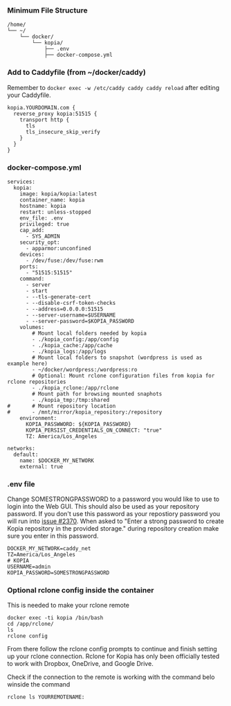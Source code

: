### Minimum File Structure
```
/home/
└── ~/
    └── docker/
        └── kopia/
            ├── .env
            ├── docker-compose.yml
```
### Add to Caddyfile (from ~/docker/caddy)
Remember to `docker exec -w /etc/caddy caddy caddy reload` after editing your Caddyfile.

```
kopia.YOURDOMAIN.com {
  reverse_proxy kopia:51515 {
    transport http {
      tls
      tls_insecure_skip_verify
    }
  }
}
```

### docker-compose.yml
```
services:
  kopia:
    image: kopia/kopia:latest
    container_name: kopia
    hostname: kopia
    restart: unless-stopped
    env_file: .env
    privileged: true
    cap_add:
      - SYS_ADMIN
    security_opt:
      - apparmor:unconfined
    devices:
      - /dev/fuse:/dev/fuse:rwm
    ports:
      - "51515:51515"
    command:
      - server
      - start
      - --tls-generate-cert
      - --disable-csrf-token-checks
      - --address=0.0.0.0:51515
      - --server-username=$USERNAME
      - --server-password=$KOPIA_PASSWORD
    volumes:
        # Mount local folders needed by kopia
        - ./kopia_config:/app/config
        - ./kopia_cache:/app/cache
        - ./kopia_logs:/app/logs
        # Mount local folders to snapshot (wordpress is used as example here)
        - ~/docker/wordpress:/wordpress:ro
        # Optional: Mount rclone configuration files from kopia for rclone repositories
        - ./kopia_rclone:/app/rclone
        # Mount path for browsing mounted snaphots
        - ./kopia_tmp:/tmp:shared
#       # Mount repository location
#       - /mnt/mirror/kopia_repository:/repository
    environment:
      KOPIA_PASSWWORD: ${KOPIA_PASSWORD}
      KOPIA_PERSIST_CREDENTIALS_ON_CONNECT: "true"
      TZ: America/Los_Angeles

networks:
  default:
    name: $DOCKER_MY_NETWORK
    external: true

```

### .env file
Change SOMESTRONGPASSWORD to a password you would like to use to login into the Web GUI. This should also be used as your repository password. If you don't use this password as your repostiory password you will run into [issue #2370](https://github.com/kopia/kopia/issues/2370). When asked to "Enter a strong password to create Kopia repository in the provided storage." during repository creation make sure you enter in this password.
```
DOCKER_MY_NETWORK=caddy_net
TZ=America/Los_Angeles
# KOPIA
USERNAME=admin
KOPIA_PASSWORD=SOMESTRONGPASSWORD
```

### Optional rclone config inside the container
This is needed to make your rclone remote
```
docker exec -ti kopia /bin/bash
cd /app/rclone/
ls
rclone config
```
From there follow the rclone config prompts to continue and finish setting up your rclone connection. Rclone for Kopia has only been officially tested to work with Dropbox, OneDrive, and Google Drive.

Check if the connection to the remote is working with the command belo winside the command
```
rclone ls YOURREMOTENAME:
```
